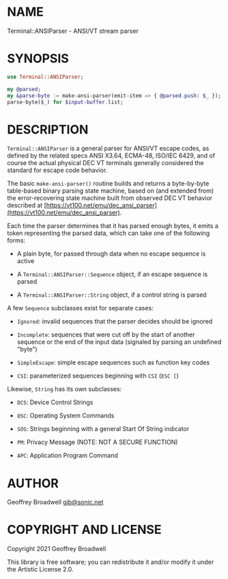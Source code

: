 NAME
====

Terminal::ANSIParser - ANSI/VT stream parser

SYNOPSIS
========

```raku
use Terminal::ANSIParser;

my @parsed;
my &parse-byte := make-ansi-parser(emit-item => { @parsed.push: $_ });
parse-byte($_) for $input-buffer.list;
```

DESCRIPTION
===========

`Terminal::ANSIParser` is a general parser for ANSI/VT escape codes, as defined by the related specs ANSI X3.64, ECMA-48, ISO/IEC 6429, and of course the actual physical DEC VT terminals generally considered the standard for escape code behavior.

The basic `make-ansi-parser()` routine builds and returns a byte-by-byte table-based binary parsing state machine, based on (and extended from) the error-recovering state machine built from observed DEC VT behavior described at [https://vt100.net/emu/dec_ansi_parser](https://vt100.net/emu/dec_ansi_parser).

Each time the parser determines that it has parsed enough bytes, it emits a token representing the parsed data, which can take one of the following forms:

  * A plain byte, for passed through data when no escape sequence is active

  * A `Terminal::ANSIParser::Sequence` object, if an escape sequence is parsed

  * A `Terminal::ANSIParser::String` object, if a control string is parsed

A few `Sequence` subclasses exist for separate cases:

  * `Ignored`: invalid sequences that the parser decides should be ignored

  * `Incomplete`: sequences that were cut off by the start of another sequence or the end of the input data (signaled by parsing an undefined "byte")

  * `SimpleEscape`: simple escape sequences such as function key codes

  * `CSI`: parameterized sequences beginning with `CSI` (`ESC [`)

Likewise, `String` has its own subclasses:

  * `DCS`: Device Control Strings

  * `OSC`: Operating System Commands

  * `SOS`: Strings beginning with a general Start Of String indicator

  * `PM`: Privacy Message (NOTE: NOT A SECURE FUNCTION)

  * `APC`: Application Program Command

AUTHOR
======

Geoffrey Broadwell <gjb@sonic.net>

COPYRIGHT AND LICENSE
=====================

Copyright 2021 Geoffrey Broadwell

This library is free software; you can redistribute it and/or modify it under the Artistic License 2.0.

